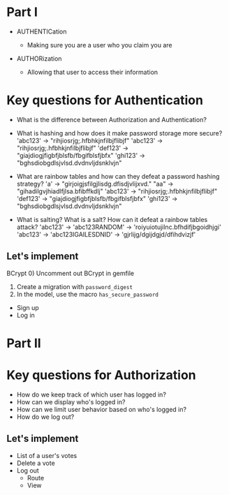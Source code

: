 # Part I

* AUTHENTICation
  - Making sure you are a user who you claim you are

* AUTHORization
  - Allowing that user to access their information

# Key questions for Authentication

*  What is the difference between Authorization and Authentication?
*  What is hashing and how does it make password storage more secure?
  'abc123' -> "rihjiosrjg;.hfbhkjnfilbjflibjf"
  'abc123' -> "rihjiosrjg;.hfbhkjnfilbjflibjf"
  'def123' -> "giajdiogjfigbfjblsfb/fbgifblsfjbfx"
  'ghi123' -> "bghsdiobgdlsjvlsd.dvdnvljdsnklvjn"

*  What are rainbow tables and how can they defeat a password hashing strategy?
  'a' -> "girjoigjsfilgjlisdg.dfisdjvlijxvd."
  "aa" -> "gihadilgvjhiadlfjlsa.bfibffkdlj"
  'abc123' -> "rihjiosrjg;.hfbhkjnfilbjflibjf"
  'def123' -> "giajdiogjfigbfjblsfb/fbgifblsfjbfx"
  'ghi123' -> "bghsdiobgdlsjvlsd.dvdnvljdsnklvjn"

*  What is salting? What is a salt? How can it defeat a rainbow tables attack?
  'abc123' -> 'abc123RANDOM' -> 'roiyuiotujilnc.bfhdifjbgoidhjgi'
  'abc123' -> 'abc123IGAILESDNID' -> 'gjrlijg/dgijdgjd/dfihdvizjf'


## Let's implement
BCrypt
0) Uncomment out BCrypt in gemfile
1) Create a migration with `password_digest`
2) In the model, use the macro `has_secure_password`

* Sign up
* Log in

# Part II

# Key questions for Authorization

* How do we keep track of which user has logged in?
* How can we display who's logged in?
* How can we limit user behavior based on who's logged in?
* How do we log out?

## Let's implement

* List of a user's votes
* Delete a vote
* Log out
  * Route
  * View
